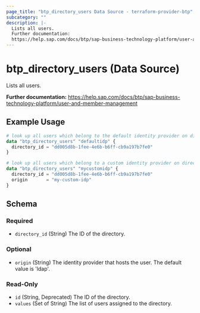 ```yaml
---
page_title: "btp_directory_users Data Source - terraform-provider-btp"
subcategory: ""
description: |-
  Lists all users.
  Further documentation:
  https://help.sap.com/docs/btp/sap-business-technology-platform/user-and-member-management
---
```


# btp_directory_users (Data Source)

Lists all users.

__Further documentation:__
<https://help.sap.com/docs/btp/sap-business-technology-platform/user-and-member-management>

## Example Usage

```terraform
# look up all users which belong to the default identity provider on directory level
data "btp_directory_users" "defaultidp" {
  directory_id = "dd005d8b-1fee-4e6b-b6ff-cb9a197b7fe0"
}

# look up all users which belong to a custom identity provider on directory level
data "btp_directory_users" "mycustomidp" {
  directory_id = "dd005d8b-1fee-4e6b-b6ff-cb9a197b7fe0"
  origin       = "my-custom-idp"
}
```

<!-- schema generated by tfplugindocs -->
## Schema

### Required

- `directory_id` (String) The ID of the directory.

### Optional

- `origin` (String) The identity provider that hosts the user. The default value is 'ldap'.

### Read-Only

- `id` (String, Deprecated) The ID of the directory.
- `values` (Set of String) The list of users assigned to the directory.